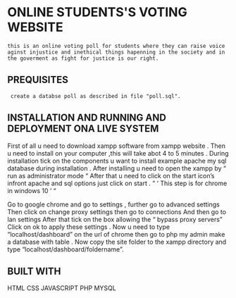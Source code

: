 # ONLINE  STUDENTS'S VOTING WEBSITE
   
    this is an online voting poll for students where they can raise voice aginst injustice and inethical things hapenning in the society and in the goverment as fight for justice is our right.
    
   ## PREQUISITES
     create a databse poll as described in file "poll.sql".
     
   ## INSTALLATION AND RUNNING AND DEPLOYMENT ONA LIVE SYSTEM
     
  First of all u need to download xampp software from xampp website .
Then u need to install on your computer ,this will take abot 4 to 5 minutes .
During installation tick on the components u want to install example apache my sql database during installation .
After installing u need to open the xampp by “ run as administrator mode “
After that u need to click on the start icon’s infront apache and sql options just click on start .
” ‘ This step is for chrome in windows 10 ’ “

Go to google chrome and go to settings , further go to advanced settings
Then click on change proxy settings then go to connections And then go to lan settings
After that tick on the box allowing the “ bypass proxy servers”
Click on ok to apply these settings .
Now u need to type “localhost/dashboard” on the url of chrome then go to php my admin make a database with table .
Now copy the site folder to the xampp directory and type “localhost/dashboard/foldername”.

## BUILT WITH
HTML
CSS
JAVASCRIPT
PHP
MYSQL

